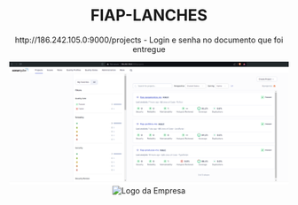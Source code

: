 <div align="center">
  <h1 align="center">FIAP-LANCHES</h1>
  <p>http://186.242.105.0:9000/projects - Login e senha no documento que foi entregue</p>
  <img src="https://github.com/Marques0x01/fiap-pedidos-ms/blob/main/sonar_all.png" alt="Logo da Empresa" /> 
  <img src="https://github.com/Marques0x01/fiap-pagamentos-ms/blob/feature/lambda-pagamentos/sonar_pagamentos.png" alt="Logo da Empresa" />
</div> 
